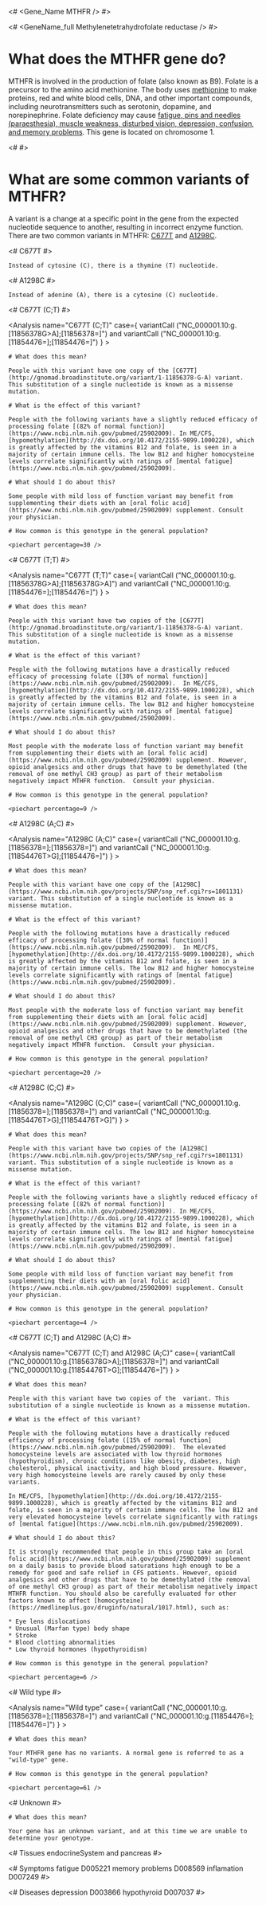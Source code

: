 <# <Gene_Name MTHFR /> #>

<# <GeneName_full Methylenetetrahydrofolate reductase /> #>

# What does the MTHFR gene do?

MTHFR is involved in the production of folate (also known as B9). Folate is a precursor to the amino acid
methionine. The body uses [methionine](https://ghr.nlm.nih.gov/condition/hypermethioninemia) to make proteins, red and white blood cells, DNA, and other important compounds, including neurotransmitters such as serotonin, dopamine, and norepinephrine. Folate deficiency may cause [fatigue, pins and needles (paraesthesia), muscle weakness, disturbed vision, depression, confusion, and memory problems](https://medlineplus.gov/ency/article/000354.htm). This gene is located on chromosome 1.

<# <GeneMap name= "MTHFR" interval="NC_000001.10:g.11845787_11866160="> #>

# What are some common variants of MTHFR?
 
A variant is a change at a specific point in the gene from the expected nucleotide sequence to another, resulting in incorrect enzyme function. There are two common variants in MTHFR: [C677T](http://gnomad.broadinstitute.org/variant/1-11856378-G-A) and [A1298C](https://www.ncbi.nlm.nih.gov/projects/SNP/snp_ref.cgi?rs=1801131).

<# C677T #>

  <Variant hgvs="NC_000001.10:g.11856378G>A" name="C677T"> 

    Instead of cytosine (C), there is a thymine (T) nucleotide.

  </Variant>

<# A1298C #>

  <Variant hgvs="NC_000001.10:g.11854476T>G" name="A1298C"> 

    Instead of adenine (A), there is a cytosine (C) nucleotide.

  </Variant>

</GeneMap>

<AnalysisPanel>

<# C677T (C;T) #>

  <Analysis name="C677T (C;T)"
            case={  variantCall ("NC_000001.10:g.[11856378G>A];[11856378=]")
                    and
                    variantCall ("NC_000001.10:g.[11854476=];[11854476=]")
                  } > 

    # What does this mean?

    People with this variant have one copy of the [C677T](http://gnomad.broadinstitute.org/variant/1-11856378-G-A) variant. This substitution of a single nucleotide is known as a missense mutation.

    # What is the effect of this variant?

    People with the following variants have a slightly reduced efficacy of processing folate [(82% of normal function)](https://www.ncbi.nlm.nih.gov/pubmed/25902009). In ME/CFS, [hypomethylation](http://dx.doi.org/10.4172/2155-9899.1000228), which is greatly affected by the vitamins B12 and folate, is seen in a majority of certain immune cells. The low B12 and higher homocysteine levels correlate significantly with ratings of [mental fatigue](https://www.ncbi.nlm.nih.gov/pubmed/25902009).

    # What should I do about this?

    Some people with mild loss of function variant may benefit from supplementing their diets with an [oral folic acid](https://www.ncbi.nlm.nih.gov/pubmed/25902009) supplement. Consult your physician.

    # How common is this genotype in the general population?

    <piechart percentage=30 />
  </Analysis>
<# C677T (T;T) #>

  <Analysis name="C677T (T;T)"
            case={  variantCall ("NC_000001.10:g.[11856378G>A];[11856378G>A]")
                    and
                    variantCall ("NC_000001.10:g.[11854476=];[11854476=]")
                  } > 

    # What does this mean?

    People with this variant have two copies of the [C677T](http://gnomad.broadinstitute.org/variant/1-11856378-G-A) variant. This substitution of a single nucleotide is known as a missense mutation.

    # What is the effect of this variant?

    People with the following mutations have a drastically reduced efficacy of processing folate ([30% of normal function)](https://www.ncbi.nlm.nih.gov/pubmed/25902009).  In ME/CFS, [hypomethylation](http://dx.doi.org/10.4172/2155-9899.1000228), which is greatly affected by the vitamins B12 and folate, is seen in a majority of certain immune cells. The low B12 and higher homocysteine levels correlate significantly with ratings of [mental fatigue](https://www.ncbi.nlm.nih.gov/pubmed/25902009).

    # What should I do about this?

    Most people with the moderate loss of function variant may benefit from supplementing their diets with an [oral folic acid](https://www.ncbi.nlm.nih.gov/pubmed/25902009) supplement. However, opioid analgesics and other drugs that have to be demethylated (the removal of one methyl CH3 group) as part of their metabolism negatively impact MTHFR function.  Consult your physician.

    # How common is this genotype in the general population?

    <piechart percentage=9 />
  </Analysis>
<# A1298C (A;C) #>

  <Analysis name="A1298C (A;C)"
            case={  variantCall ("NC_000001.10:g.[11856378=];[11856378=]")
                    and
                    variantCall ("NC_000001.10:g.[11854476T>G];[11854476=]")
                  } > 

    # What does this mean?

    People with this variant have one copy of the [A1298C](https://www.ncbi.nlm.nih.gov/projects/SNP/snp_ref.cgi?rs=1801131) variant. This substitution of a single nucleotide is known as a missense mutation.

    # What is the effect of this variant?

    People with the following mutations have a drastically reduced efficacy of processing folate ([30% of normal function)](https://www.ncbi.nlm.nih.gov/pubmed/25902009).  In ME/CFS, [hypomethylation](http://dx.doi.org/10.4172/2155-9899.1000228), which is greatly affected by the vitamins B12 and folate, is seen in a majority of certain immune cells. The low B12 and higher homocysteine levels correlate significantly with ratings of [mental fatigue](https://www.ncbi.nlm.nih.gov/pubmed/25902009).

    # What should I do about this?

    Most people with the moderate loss of function variant may benefit from supplementing their diets with an [oral folic acid](https://www.ncbi.nlm.nih.gov/pubmed/25902009) supplement. However, opioid analgesics and other drugs that have to be demethylated (the removal of one methyl CH3 group) as part of their metabolism negatively impact MTHFR function.  Consult your physician.

    # How common is this genotype in the general population?

    <piechart percentage=20 />
  </Analysis>
<# A1298C (C;C) #>

  <Analysis name="A1298C (C;C)"
            case={  variantCall ("NC_000001.10:g.[11856378=];[11856378=]")
                    and
                    variantCall ("NC_000001.10:g.[11854476T>G];[11854476T>G]")
                  } > 

    # What does this mean?

    People with this variant have two copies of the [A1298C](https://www.ncbi.nlm.nih.gov/projects/SNP/snp_ref.cgi?rs=1801131) variant. This substitution of a single nucleotide is known as a missense mutation.

    # What is the effect of this variant?

    People with the following variants have a slightly reduced efficacy of processing folate [(82% of normal function)](https://www.ncbi.nlm.nih.gov/pubmed/25902009). In ME/CFS, [hypomethylation](http://dx.doi.org/10.4172/2155-9899.1000228), which is greatly affected by the vitamins B12 and folate, is seen in a majority of certain immune cells. The low B12 and higher homocysteine levels correlate significantly with ratings of [mental fatigue](https://www.ncbi.nlm.nih.gov/pubmed/25902009).

    # What should I do about this?

    Some people with mild loss of function variant may benefit from supplementing their diets with an [oral folic acid](https://www.ncbi.nlm.nih.gov/pubmed/25902009) supplement. Consult your physician.

    # How common is this genotype in the general population?

    <piechart percentage=4 />
  </Analysis>
<# C677T (C;T) and A1298C (A;C) #>

  <Analysis name="C677T (C;T) and A1298C (A;C)"
            case={  variantCall ("NC_000001.10:g.[11856378G>A];[11856378=]")
                    and
                    variantCall ("NC_000001.10:g.[11854476T>G];[11854476=]")
                  } > 

    # What does this mean?

    People with this variant have two copies of the  variant. This substitution of a single nucleotide is known as a missense mutation.

    # What is the effect of this variant?

    People with the following mutations have a drastically reduced efficiency of processing folate ([15% of normal function](https://www.ncbi.nlm.nih.gov/pubmed/25902009).  The elevated homocysteine levels are associated with low thyroid hormones (hypothyroidism), chronic conditions like obesity, diabetes, high cholesterol, physical inactivity, and high blood pressure. However, very high homocysteine levels are rarely caused by only these variants. 

    In ME/CFS, [hypomethylation](http://dx.doi.org/10.4172/2155-9899.1000228), which is greatly affected by the vitamins B12 and folate, is seen in a majority of certain immune cells. The low B12 and very elevated homocysteine levels correlate significantly with ratings of [mental fatigue](https://www.ncbi.nlm.nih.gov/pubmed/25902009).

    # What should I do about this?
    
    It is strongly recommended that people in this group take an [oral folic acid](https://www.ncbi.nlm.nih.gov/pubmed/25902009) supplement on a daily basis to provide blood saturations high enough to be a remedy for good and safe relief in CFS patients. However, opioid analgesics and other drugs that have to be demethylated (the removal of one methyl CH3 group) as part of their metabolism negatively impact MTHFR function. You should also be carefully evaluated for other factors known to affect [homocysteine](https://medlineplus.gov/druginfo/natural/1017.html), such as:

    * Eye lens dislocations
    * Unusual (Marfan type) body shape
    * Stroke
    * Blood clotting abnormalities
    * Low thyroid hormones (hypothyroidism)

    # How common is this genotype in the general population?

    <piechart percentage=6 />
  </Analysis>
<# Wild type #>

  <Analysis name="Wild type"
            case={  variantCall ("NC_000001.10:g.[11856378=];[11856378=]")
                    and
                    variantCall ("NC_000001.10:g.[11854476=];[11854476=]")
                  } > 

    # What does this mean?

    Your MTHFR gene has no variants. A normal gene is referred to as a "wild-type" gene.

    # How common is this genotype in the general population?

    <piechart percentage=61 />
  </Analysis>
<# Unknown #>

  <Analysis name="Unknown" case=true>

    # What does this mean?

    Your gene has an unknown variant, and at this time we are unable to determine your genotype.

  </Analysis>
</AnalysisPanel>

<# Tissues endocrineSystem and pancreas #>

<TopicBar endocrineSystem pancreas />

<# Symptoms fatigue D005221 memory problems D008569 inflamation D007249 #>

<TopicBar fatigue memory-problems inflamation />

<# Diseases depression D003866 hypothyroid D007037  #>

<TopicBar depression hypothyroid  />
